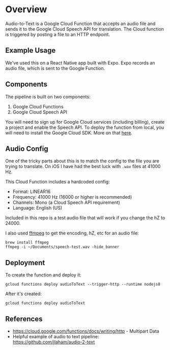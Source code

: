 # Overview
Audio-to-Text is a Google Cloud Function that accepts an audio file and sends it to the Google Cloud Speech API for translation. The Cloud function is triggered by posting a file to an HTTP endpoint.

## Example Usage

We've used this on a React Native app built with Expo. Expo records an audio file, which is sent to the Google Function.

## Components
The pipeline is built on two components:
1. Google Cloud Functions
2. Google Cloud Speech API

You will need to sign up for Google Cloud services (including billing), create a project and enable the Speech API. To deploy the function from local, you will need to install the Google Cloud SDK. More on that [here](https://cloud.google.com/nodejs/getting-started/hello-world).

## Audio Config
One of the tricky parts about this is to match the config to the file you are trying to translate. On iOS I have had the best luck with `.wav` files at 41000 Hz.

This Cloud Function includes a hardcoded config:
- Format: LINEAR16
- Frequency: 41000 Hz (16000 or higher is recommended)
- Channels: Mono (a Cloud Speech API requirement)
- Language: English (US)

Included in this repo is a test audio file that will work if you change the hZ to 24000.

I also used [ffmpeg](https://www.ffmpeg.org/) to get the encoding, hZ, etc for an audio file:

```
brew install ffmpeg
ffmpeg -i ~/Documents/speech-test.wav -hide_banner
```

## Deployment

To create the function and deploy it:
```
gcloud functions deploy audioToText --trigger-http --runtime nodejs8
```
After it's created:

```
gcloud functions deploy audioToText
```

## References
* https://cloud.google.com/functions/docs/writing/http - Multipart Data
* Helpful example of audio to text pipeline: https://github.com/jlaham/audio-2-text